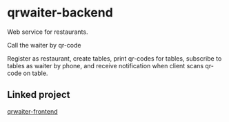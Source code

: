 # qrwaiter-backend

Web service for restaurants.

Call the waiter by qr-code

Register as restaurant, create tables, print qr-codes for tables, subscribe to tables as waiter by phone, and receive notification when client scans qr-code on table.

## Linked project

[qrwaiter-frontend](https://github.com/Vedushka/qrwaiter-frontend)
